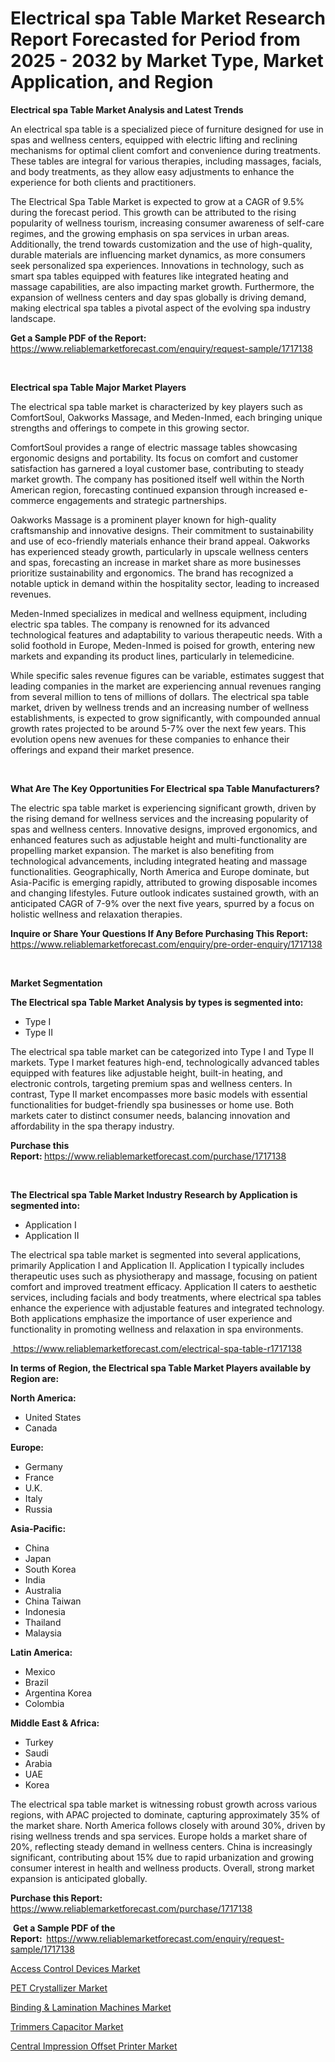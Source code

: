 <p><h1>Electrical spa Table Market Research Report Forecasted for Period from 2025 -  2032 by Market Type, Market Application, and Region</h1></p><p><strong>Electrical spa Table Market Analysis and Latest Trends</strong></p>
<p><p>An electrical spa table is a specialized piece of furniture designed for use in spas and wellness centers, equipped with electric lifting and reclining mechanisms for optimal client comfort and convenience during treatments. These tables are integral for various therapies, including massages, facials, and body treatments, as they allow easy adjustments to enhance the experience for both clients and practitioners.</p><p>The Electrical Spa Table Market is expected to grow at a CAGR of 9.5% during the forecast period. This growth can be attributed to the rising popularity of wellness tourism, increasing consumer awareness of self-care regimes, and the growing emphasis on spa services in urban areas. Additionally, the trend towards customization and the use of high-quality, durable materials are influencing market dynamics, as more consumers seek personalized spa experiences. Innovations in technology, such as smart spa tables equipped with features like integrated heating and massage capabilities, are also impacting market growth. Furthermore, the expansion of wellness centers and day spas globally is driving demand, making electrical spa tables a pivotal aspect of the evolving spa industry landscape.</p></p>
<p><strong>Get a Sample PDF of the Report:&nbsp;</strong> <a href="https://www.reliablemarketforecast.com/enquiry/request-sample/1717138?utm_campaign=1832&utm_medium=2&utm_source=Github&utm_content=ia&utm_term=25032025&utm_id=electrical-spa-table">https://www.reliablemarketforecast.com/enquiry/request-sample/1717138</a></p>
<p>&nbsp;</p>
<p><strong>Electrical spa Table Major Market Players</strong></p>
<p><p>The electrical spa table market is characterized by key players such as ComfortSoul, Oakworks Massage, and Meden-Inmed, each bringing unique strengths and offerings to compete in this growing sector.</p><p>ComfortSoul provides a range of electric massage tables showcasing ergonomic designs and portability. Its focus on comfort and customer satisfaction has garnered a loyal customer base, contributing to steady market growth. The company has positioned itself well within the North American region, forecasting continued expansion through increased e-commerce engagements and strategic partnerships.</p><p>Oakworks Massage is a prominent player known for high-quality craftsmanship and innovative designs. Their commitment to sustainability and use of eco-friendly materials enhance their brand appeal. Oakworks has experienced steady growth, particularly in upscale wellness centers and spas, forecasting an increase in market share as more businesses prioritize sustainability and ergonomics. The brand has recognized a notable uptick in demand within the hospitality sector, leading to increased revenues.</p><p>Meden-Inmed specializes in medical and wellness equipment, including electric spa tables. The company is renowned for its advanced technological features and adaptability to various therapeutic needs. With a solid foothold in Europe, Meden-Inmed is poised for growth, entering new markets and expanding its product lines, particularly in telemedicine.</p><p>While specific sales revenue figures can be variable, estimates suggest that leading companies in the market are experiencing annual revenues ranging from several million to tens of millions of dollars. The electrical spa table market, driven by wellness trends and an increasing number of wellness establishments, is expected to grow significantly, with compounded annual growth rates projected to be around 5-7% over the next few years. This evolution opens new avenues for these companies to enhance their offerings and expand their market presence.</p></p>
<p>&nbsp;</p>
<p><strong>What Are The Key Opportunities For Electrical spa Table Manufacturers?</strong></p>
<p><p>The electric spa table market is experiencing significant growth, driven by the rising demand for wellness services and the increasing popularity of spas and wellness centers. Innovative designs, improved ergonomics, and enhanced features such as adjustable height and multi-functionality are propelling market expansion. The market is also benefiting from technological advancements, including integrated heating and massage functionalities. Geographically, North America and Europe dominate, but Asia-Pacific is emerging rapidly, attributed to growing disposable incomes and changing lifestyles. Future outlook indicates sustained growth, with an anticipated CAGR of 7-9% over the next five years, spurred by a focus on holistic wellness and relaxation therapies.</p></p>
<p><strong>Inquire or Share Your Questions If Any Before Purchasing This Report:</strong> <a href="https://www.reliablemarketforecast.com/enquiry/pre-order-enquiry/1717138?utm_campaign=1832&utm_medium=2&utm_source=Github&utm_content=ia&utm_term=25032025&utm_id=electrical-spa-table">https://www.reliablemarketforecast.com/enquiry/pre-order-enquiry/1717138</a></p>
<p>&nbsp;</p>
<p><strong>Market Segmentation</strong></p>
<p><strong>The Electrical spa Table Market Analysis by types is segmented into:</strong></p>
<p><ul><li>Type I</li><li>Type II</li></ul></p>
<p><p>The electrical spa table market can be categorized into Type I and Type II markets. Type I market features high-end, technologically advanced tables equipped with features like adjustable height, built-in heating, and electronic controls, targeting premium spas and wellness centers. In contrast, Type II market encompasses more basic models with essential functionalities for budget-friendly spa businesses or home use. Both markets cater to distinct consumer needs, balancing innovation and affordability in the spa therapy industry.</p></p>
<p><strong>Purchase this Report:&nbsp;</strong><a href="https://www.reliablemarketforecast.com/purchase/1717138?utm_campaign=1832&utm_medium=2&utm_source=Github&utm_content=ia&utm_term=25032025&utm_id=electrical-spa-table">https://www.reliablemarketforecast.com/purchase/1717138</a></p>
<p>&nbsp;</p>
<p><strong>The Electrical spa Table Market Industry Research by Application is segmented into:</strong></p>
<p><ul><li>Application I</li><li>Application II</li></ul></p>
<p><p>The electrical spa table market is segmented into several applications, primarily Application I and Application II. Application I typically includes therapeutic uses such as physiotherapy and massage, focusing on patient comfort and improved treatment efficacy. Application II caters to aesthetic services, including facials and body treatments, where electrical spa tables enhance the experience with adjustable features and integrated technology. Both applications emphasize the importance of user experience and functionality in promoting wellness and relaxation in spa environments.</p></p>
<p><a href="https://www.reliablemarketforecast.com/electrical-spa-table-r1717138?utm_campaign=1832&utm_medium=2&utm_source=Github&utm_content=ia&utm_term=25032025&utm_id=electrical-spa-table">&nbsp;https://www.reliablemarketforecast.com/electrical-spa-table-r1717138</a></p>
<p><strong>In terms of Region, the Electrical spa Table Market Players available by Region are:</strong></p>
<p>
    <p> <strong> North America: </strong>
        <ul>
            <li>United States</li>
            <li>Canada</li>
        </ul>
        </p> 
    <p> <strong> Europe: </strong>
        <ul>
            <li>Germany</li>
            <li>France</li>
            <li>U.K.</li>
            <li>Italy</li>
            <li>Russia</li>
        </ul>
        </p> 
    <p> <strong> Asia-Pacific: </strong>
        <ul>
            <li>China</li>
            <li>Japan</li>
            <li>South Korea</li>
            <li>India</li>
            <li>Australia</li>
            <li>China Taiwan</li>
            <li>Indonesia</li>
            <li>Thailand</li>
            <li>Malaysia</li>
        </ul>
        </p> 
    <p> <strong> Latin America: </strong>
        <ul>
            <li>Mexico</li>
            <li>Brazil</li>
            <li>Argentina Korea</li>
            <li>Colombia</li>
        </ul>
        </p> 
    <p> <strong> Middle East & Africa: </strong>
        <ul>
            <li>Turkey</li>
            <li>Saudi</li>
            <li>Arabia</li>
            <li>UAE</li>
            <li>Korea</li>
        </ul>
    </p>
    </p>
<p><p>The electrical spa table market is witnessing robust growth across various regions, with APAC projected to dominate, capturing approximately 35% of the market share. North America follows closely with around 30%, driven by rising wellness trends and spa services. Europe holds a market share of 20%, reflecting steady demand in wellness centers. China is increasingly significant, contributing about 15% due to rapid urbanization and growing consumer interest in health and wellness products. Overall, strong market expansion is anticipated globally.</p></p>
<p><strong>Purchase this Report: </strong><a href="https://www.reliablemarketforecast.com/purchase/1717138?utm_campaign=1832&utm_medium=2&utm_source=Github&utm_content=ia&utm_term=25032025&utm_id=electrical-spa-table">https://www.reliablemarketforecast.com/purchase/1717138</a></p>
<p>&nbsp;<strong>Get a Sample PDF of the Report:&nbsp;&nbsp;</strong><a href="https://www.reliablemarketforecast.com/enquiry/request-sample/1717138?utm_campaign=1832&utm_medium=2&utm_source=Github&utm_content=ia&utm_term=25032025&utm_id=electrical-spa-table">https://www.reliablemarketforecast.com/enquiry/request-sample/1717138</a></p>
<p><strong></strong></p>
<p><p><a href="https://github.com/wiltsdeenyuw/Market-Research-Report-List-1/blob/main/access-control-devices-market.md?utm_campaign=1832&utm_medium=2&utm_source=Github&utm_content=ia&utm_term=25032025&utm_id=electrical-spa-table">Access Control Devices Market</a></p><p><a href="https://github.com/fabrehugessf/Market-Research-Report-List-1/blob/main/pet-crystallizer-market.md?utm_campaign=1832&utm_medium=2&utm_source=Github&utm_content=ia&utm_term=25032025&utm_id=electrical-spa-table">PET Crystallizer Market</a></p><p><a href="https://github.com/orlinvisonju/Market-Research-Report-List-1/blob/main/binding-lamination-machines-market.md?utm_campaign=1832&utm_medium=2&utm_source=Github&utm_content=ia&utm_term=25032025&utm_id=electrical-spa-table">Binding & Lamination Machines Market</a></p><p><a href="https://github.com/nsmifidget3/Market-Research-Report-List-1/blob/main/trimmers-capacitor-market.md?utm_campaign=1832&utm_medium=2&utm_source=Github&utm_content=ia&utm_term=25032025&utm_id=electrical-spa-table">Trimmers Capacitor Market</a></p><p><a href="https://github.com/bozzoquishmd/Market-Research-Report-List-1/blob/main/central-impression-offset-printer-market.md?utm_campaign=1832&utm_medium=2&utm_source=Github&utm_content=ia&utm_term=25032025&utm_id=electrical-spa-table">Central Impression Offset Printer Market</a></p></p>